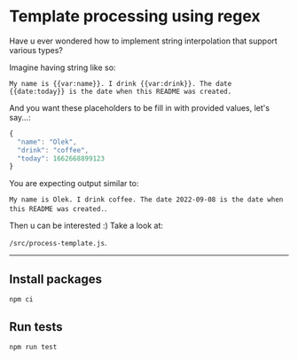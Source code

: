 # Template processing using regex

Have u ever wondered how to implement string interpolation that support various types?

Imagine having string like so:

`My name is {{var:name}}. I drink {{var:drink}}. The date {{date:today}} is the date when this README was created.`

And you want these placeholders to be fill in with provided values, let's say...:

```js
{
  "name": "Olek",
  "drink": "coffee",
  "today": 1662668899123
}
```

You are expecting output similar to:

`My name is Olek. I drink coffee. The date 2022-09-08 is the date when this README was created.`.

Then u can be interested :) Take a look at: 

`/src/process-template.js`.

---

## Install packages

`npm ci`

## Run tests

`npm run test`

